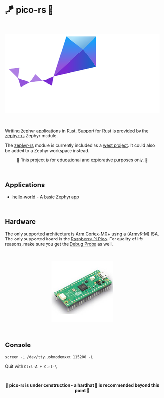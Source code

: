 # 🪁 pico-rs 🦀

<br>

<p align="center">
    <img src="./zephyr.svg">
</p>

<br>

Writing Zephyr applications in Rust. Support for Rust is provided by the [zephyr-rs](https://github.com/adoerr/zephyr-rs) Zephyr module.

The [zephyr-rs](https://github.com/adoerr/zephyr-rs) module is currently included as a [west project](https://docs.zephyrproject.org/latest/develop/west/basics.html#west-workspace). It could also be added to a Zephyr workspace instead.

<p align="center">
🚫 This project is for educational and explorative purposes only. 🚫
</p>

<br>

## Applications

- [hello-world](./hello-world/) - A basic Zephyr app

<br>

## Hardware

The only supported architecture is [Arm Cortex-M0+](https://developer.arm.com/Processors/Cortex-M0-Plus)
using a [(Armv6-M)](https://developer.arm.com/documentation/ddi0419/latest/) ISA. The only supported board is the
[Raspberry Pi Pico](https://www.raspberrypi.com/products/raspberry-pi-pico/). For quality of life reasons,
make sure you get the [Debug Probe](https://www.raspberrypi.com/products/debug-probe/) as well.

<br>

<p align="center">
    <img src="./RASP_PI_PICO_H_01.jpg" widht="400" height="200">
</p>

<br>

## Console

`screen -L /dev/tty.usbmodemxxx 115200 -L`

Quit with `Ctrl-A + Ctrl-\`


<br>

<p align="center">
<b>🚧 pico-rs is under construction - a hardhat 👷 is recommended beyond this point 🚧</b>
</p>
